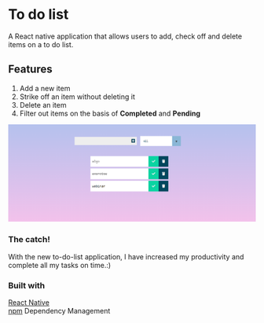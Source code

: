 # To do list 
A React native application that allows users to add, check off and delete items on a to do list.

## Features
<ol>
<li>Add a new item</li>
<li>Strike off an item without deleting it</li>
<li>Delete an item</li>
<li>Filter out items on the basis of <b>Completed</b> and <b>Pending</b>
</ol>

![](/appss.png)

### The catch!
With the new to-do-list application, I have increased my productivity and complete all my tasks on time.:)

### Built with

[React Native](https://reactnative.dev/)<br>
[npm](https://www.npmjs.com/) Dependency Management<br>


